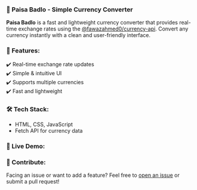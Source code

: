 ### **📌 Paisa Badlo - Simple Currency Converter**  
**Paisa Badlo** is a fast and lightweight currency converter that provides real-time exchange rates using the [@fawazahmed0/currency-api](https://cdn.jsdelivr.net/npm/@fawazahmed0/currency-api@latest/v1/currencies.json). Convert any currency instantly with a clean and user-friendly interface.  

### **🚀 Features:**  
✔️ Real-time exchange rate updates  
✔️ Simple & intuitive UI  
✔️ Supports multiple currencies  
✔️ Fast and lightweight  

### **🛠️ Tech Stack:**  
- HTML, CSS, JavaScript  
- Fetch API for currency data  

### **🔗 Live Demo:**  


### **🤝 Contribute:**  
Facing an issue or want to add a feature? Feel free to [open an issue](https://github.com/yashwant-kargwal/paisa-badlo/issues) or submit a pull request!  
